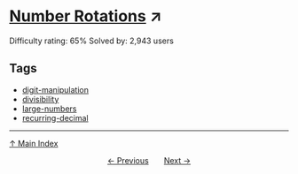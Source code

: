 # [Number Rotations](https://projecteuler.net/problem=168) ↗️

Difficulty rating: 65%
Solved by: 2,943 users
## Tags

- [digit-manipulation](../tags/digit-manipulation.md)
- [divisibility](../tags/divisibility.md)
- [large-numbers](../tags/large-numbers.md)
- [recurring-decimal](../tags/recurring-decimal.md)



---

[↑ Main Index](../README.md)


<div align=center><a href='167.md'>← Previous</a> &nbsp;&nbsp; &nbsp;&nbsp;  <a href='169.md'>Next →</a></div>
